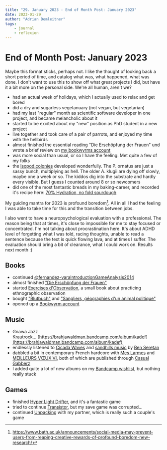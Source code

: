 ```yaml
---
title: "29. January 2023 - End of Month Post: January 2023"
date: 2023-01-29
author: "Adrian Demleitner"
tags:
	- journal
	- reflexion
---
```

# End of Month Post: January 2023
Maybe this format sticks, perhaps not. I like the thought of looking back a short period of time, and catalog what was, what happened, what was done. I don't want to use this to show off what great projects I did, but have it a bit more on the personal side. We're all human, aren't we?

- had an actual week of holidays, which I actually used to relax and get bored
- did a dry and sugarless vegetanuary (not vegan, but vegetarian)
- had my last "regular" month as scientific software developer in one project, and became melancholic about it
- started to be excited about my "new" position as PhD student in a new project
- live together and took care of a pair of parrots, and enjoyed my time with the hellbirds
- almost finished the essential reading "Die Erschöpfung der Frauen" und wrote a brief review on [my bookwyrms account](https://wyrms.de/user/thgie/review/33010/s/unverzichtbare-lekture-zu-feministischen-diskursen-und-dem-status-quo-der-frauen#anchor-33010)
- was more social than usual, or so I have the feeling. Met quite a few of my folks
- the [Isopod colonies](notes/Isopod%20colonies.md) developed wonderfully. The P. ornatus are just a sassy bunch, multiplying as hell. The older A. klugii are dying off slowly, maybe one a week or so. The kiddos dig into the substrate and hardly every visible. But I guess I counted around 8 or so newcomers
- did one of the most fantastic breads in my baking-career, and recorded it's recipe here: [70% Hydration, no fold sourdough](notes/Baking.md#hydration-no-fold-sourdough)

My guiding mantra for 2023 is profound boredom[^1]. All in all I had the feeling I was able to take time for this and the transition between jobs.

I also went to have a neuropsychological evaluation with a professional. The reason being that at times, it's close to impossible for me to stay focused or concentrated. I'm not talking about procrastination here. It's about ADHD level of forgetting what I was told, racing thoughts, unable to read a sentence because the text is quick flowing lava, and at times I suffer. The evaluation should bring a bit of clearance, what I could work on. Results next month :)

## Books
- continued [@fernandez-varaIntroductionGameAnalysis2014](reading/@fernandez-varaIntroductionGameAnalysis2014.md)
- almost finished ["Die Erschöpfung der Frauen"](https://www.droemer-knaur.de/buch/franziska-schutzbach-die-erschoepfung-der-frauen-9783426278581)
- started [Exercises d'Observation](http://www.premierparallele.fr/livre/exercices-dobservation), a small book about practicing ethnographic observation
- bought ["Blutbuch"](https://www.dumont-buchverlag.de/lizenzen-foreign-rights/books/details/l-horizon-blutbuch-9783832182083/) and ["Sangliers, géographies d'un animal politique"](https://www.actes-sud.fr/catalogue/nature-et-environnement/sangliers-geographies-dun-animal-politique)
- opened up a [Bookwyrm account](https://wyrms.de/user/thgie)

## Music
- Gnawa Jazz Krautrock… [https://brahjawaldman.bandcamp.com/album/kadef](https://brahjawaldman.bandcamp.com/album/kadef)
- endlessly listened to [Cicada Waves](https://benseretan.bandcamp.com/album/cicada-waves) and [sandhills music](https://benseretan.bandcamp.com/album/sandhills-music) by [Ben Seretan](https://benseretan.bandcamp.com/)
- dabbled a bit in contemporary French hardcore with [Mes Larmes](https://casualgabberzrecords.bandcamp.com/album/mes-larmes) and [MEILLEURS V​Œ​UX VI](https://casualgabberzrecords.bandcamp.com/album/meilleurs-v-ux-vi), both of which are published through [Casual Gabberz](https://casualgabberzrecords.bandcamp.com/)
- I added quite a lot of new albums on my [Bandcamp wishlist](https://bandcamp.com/bread_butter_peanuts/wishlist), but nothing really stuck

## Games
- finished [Hyper Light Drifter](db/games/Hyper%20Light%20Drifter.md), and it's a fantastic game
- tried to continue [Transistor](db/games/Transistor.md), but my save game was corrupted…
- continued [Unpacking](db/games/Unpacking.md) with my partner, which is really such a couple's game

[^1]: https://www.bath.ac.uk/announcements/social-media-may-prevent-users-from-reaping-creative-rewards-of-profound-boredom-new-research/